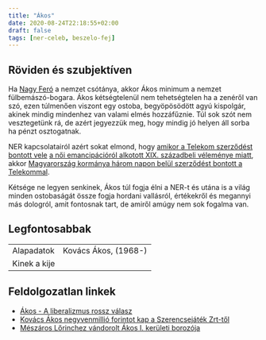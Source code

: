 ```yaml
---
title: "Ákos"
date: 2020-08-24T22:18:55+02:00
draft: false
tags: [ner-celeb, beszelo-fej]
---
```


## Röviden és szubjektíven

Ha [Nagy Feró](../nagy-fero) a nemzet csótánya, akkor Ákos minimum a nemzet fülbemászó-bogara. Ákos kétségtelenül nem tehetségtelen ha a zenéről van szó, ezen túlmenően viszont egy ostoba, begyöpösödött agyú kispolgár, akinek mindig mindenhez van valami elmés hozzáfűznie. Túl sok szót nem vesztegetünk rá, de azért jegyezzük meg, hogy mindig jó helyen áll sorba ha pénzt osztogatnak.

NER kapcsolatairól azért sokat elmond, hogy [amikor a Telekom szerződést bontott vele](https://index.hu/kultur/zene/2015/12/16/kiszall_a_telekom_akos_mogul/) [a női emancipációról alkotott XIX. századbeli véleménye miatt](https://hu.wikiquote.org/wiki/Kov%C3%A1cs_%C3%81kos), akkor [Magyarország kormánya három napon belül szerződést bontott a Telekommal](https://hvg.hu/itthon/20151217_A_kormany_minden_szerzodeset_felmondja_a).

Kétsége ne legyen senkinek, Ákos túl fogja élni a NER-t és utána is a világ minden ostobaságát össze fogja hordani vallásról, értékekről és megannyi más dologról, amit fontosnak tart, de amiről amúgy nem sok fogalma van.

## Legfontosabbak

|                           |                                                                    |
| :---                      | :----                                                              |
| Alapadatok                | Kovács Ákos, (1968-)                                               |
| Kinek a kije              |                                                                    |

## Feldolgozatlan linkek

- [Ákos - A liberalizmus rossz válasz](https://www.youtube.com/watch?v=BB108T4iLl8)
- [Kovács Ákos negyvenmillió forintot kap a Szerencsejáték Zrt-től](https://www.napi.hu/magyar_vallalatok/szerencsejatek-szerzodes-piackutatas-lopas.687136.html)
- [Mészáros Lőrinchez vándorolt Ákos I. kerületi borozója](https://hvg.hu/kkv/20200415_kovacs_akos_tiffan_zsolt_meszaros_lorinc_andante_borpatika)
